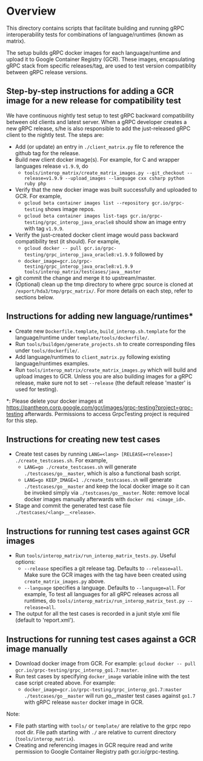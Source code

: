 # Overview

This directory contains scripts that facilitate building and running gRPC interoperability tests for combinations of language/runtimes (known as matrix).

The setup builds gRPC docker images for each language/runtime and upload it to Google Container Registry (GCR). These images, encapsulating gRPC stack
from specific releases/tag, are used to test version compatiblity between gRPC release versions.

## Step-by-step instructions for adding a GCR image for a new release for compatibility test
We have continuous nightly test setup to test gRPC backward compatibility between old clients and latest server.  When a gRPC developer creates a new gRPC release, s/he is also responsible to add the just-released gRPC client to the nightly test.  The steps are:
- Add (or update) an entry in `./client_matrix.py` file to reference the github tag for the release.
- Build new client docker image(s).  For example, for C and wrapper languages release `v1.9.9`, do
  - `tools/interop_matrix/create_matrix_images.py --git_checkout --release=v1.9.9 --upload_images --language cxx csharp python ruby php`
- Verify that the new docker image was built successfully and uploaded to GCR.  For example,
  - `gcloud beta container images list --repository gcr.io/grpc-testing` shows image repos.
  - `gcloud beta container images list-tags gcr.io/grpc-testing/grpc_interop_java_oracle8` should show an image entry with tag `v1.9.9`.
- Verify the just-created docker client image would pass backward compatibility test (it should).  For example,
  - `gcloud docker -- pull gcr.io/grpc-testing/grpc_interop_java_oracle8:v1.9.9` followed by
  - `docker_image=gcr.io/grpc-testing/grpc_interop_java_oracle8:v1.9.9 tools/interop_matrix/testcases/java__master`
- git commit the change and merge it to upstream/master.
- (Optional) clean up the tmp directory to where grpc source is cloned at `/export/hda3/tmp/grpc_matrix/`.
For more details on each step, refer to sections below.

## Instructions for adding new language/runtimes*
- Create new `Dockerfile.template`, `build_interop.sh.template` for the language/runtime under `template/tools/dockerfile/`.
- Run `tools/buildgen/generate_projects.sh` to create corresponding files under `tools/dockerfile/`.
- Add language/runtimes to `client_matrix.py` following existing language/runtimes examples.
- Run `tools/interop_matrix/create_matrix_images.py` which will build and upload images to GCR.  Unless you are also building images for a gRPC release, make sure not to set `--release` (the default release 'master' is used for testing).

*: Please delete your docker images at https://pantheon.corp.google.com/gcr/images/grpc-testing?project=grpc-testing afterwards.  Permissions to access GrpcTesting project is required for this step.

## Instructions for creating new test cases
- Create test cases by running `LANG=<lang> [RELEASE=<release>] ./create_testcases.sh`.  For example,
  - `LANG=go ./create_testcases.sh` will generate `./testcases/go__master`, which is also a functional bash script.
  - `LANG=go KEEP_IMAGE=1 ./create_testcases.sh` will generate `./testcases/go__master` and keep the local docker image so it can be invoked simply via `./testcases/go__master`.  Note: remove local docker images manually afterwards with `docker rmi <image_id>`.
- Stage and commit the generated test case file `./testcases/<lang>__<release>`.

## Instructions for running test cases against GCR images
- Run `tools/interop_matrix/run_interop_matrix_tests.py`.  Useful options:
  - `--release` specifies a git release tag.  Defaults to `--release=all`.  Make sure the GCR images with the tag have been created using `create_matrix_images.py` above.
  - `--language` specifies a language.  Defaults to `--language=all`.
  For example, To test all languages for all gRPC releases across all runtimes, do `tools/interop_matrix/run_interop_matrix_test.py --release=all`.
- The output for all the test cases is recorded in a junit style xml file (default to 'report.xml').

## Instructions for running test cases against a GCR image manually
- Download docker image from GCR.  For example: `gcloud docker -- pull gcr.io/grpc-testing/grpc_interop_go1.7:master`.
- Run test cases by specifying `docker_image` variable inline with the test case script created above.
For example:
  - `docker_image=gcr.io/grpc-testing/grpc_interop_go1.7:master ./testcases/go__master` will run go__master test cases against `go1.7` with gRPC release `master` docker image in GCR.

Note:
- File path starting with `tools/` or `template/` are relative to the grpc repo root dir.  File path starting with `./` are relative to current directory (`tools/interop_matrix`).
- Creating and referencing images in GCR require read and write permission to Google Container Registry path gcr.io/grpc-testing.
